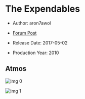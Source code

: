 # The Expendables

* Author: aron7awol

* [Forum Post](https://www.avsforum.com/threads/bass-eq-for-filtered-movies.2995212/post-58246970)

* Release Date: 2017-05-02
* Production Year: 2010

## Atmos

![img 0](https://i.imgur.com/81aWnkm.jpg)

![img 1](https://i.imgur.com/2OWxUqx.png)


